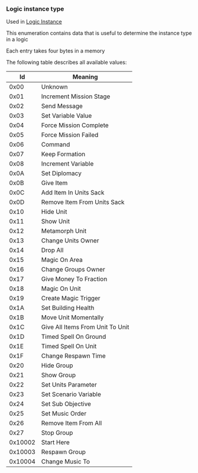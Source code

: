 ### Logic instance type

Used in [Logic Instance](../../ALMFormat/Records/LogicInstance.md)

This enumeration contains data that is useful to determine the instance type in a logic

Each entry takes four bytes in a memory

The following table describes all available values:

Id | Meaning
----|---------
 0x00 | Unknown
 0x01 | Increment Mission Stage
 0x02 | Send Message
 0x03 | Set Variable Value
 0x04 | Force Mission Complete
 0x05 | Force Mission Failed
 0x06 | Command
 0x07 | Keep Formation
 0x08 | Increment Variable
 0x0A | Set Diplomacy
 0x0B | Give Item
 0x0C | Add Item In Units Sack
 0x0D | Remove Item From Units Sack
 0x10 | Hide Unit
 0x11 | Show Unit
 0x12 | Metamorph Unit
 0x13 | Change Units Owner
 0x14 | Drop All
 0x15 | Magic On Area
 0x16 | Change Groups Owner
 0x17 | Give Money To Fraction
 0x18 | Magic On Unit
 0x19 | Create Magic Trigger
 0x1A | Set Building Health
 0x1B | Move Unit Momentally
 0x1C | Give All Items From Unit To Unit
 0x1D | Timed Spell On Ground
 0x1E | Timed Spell On Unit
 0x1F | Change Respawn Time
 0x20 | Hide Group
 0x21 | Show Group
 0x22 | Set Units Parameter
 0x23 | Set Scenario Variable
 0x24 | Set Sub Objective
 0x25 | Set Music Order
 0x26 | Remove Item From All
 0x27 | Stop Group
 0x10002 | Start Here
 0x10003 | Respawn Group
 0x10004 | Change Music To
